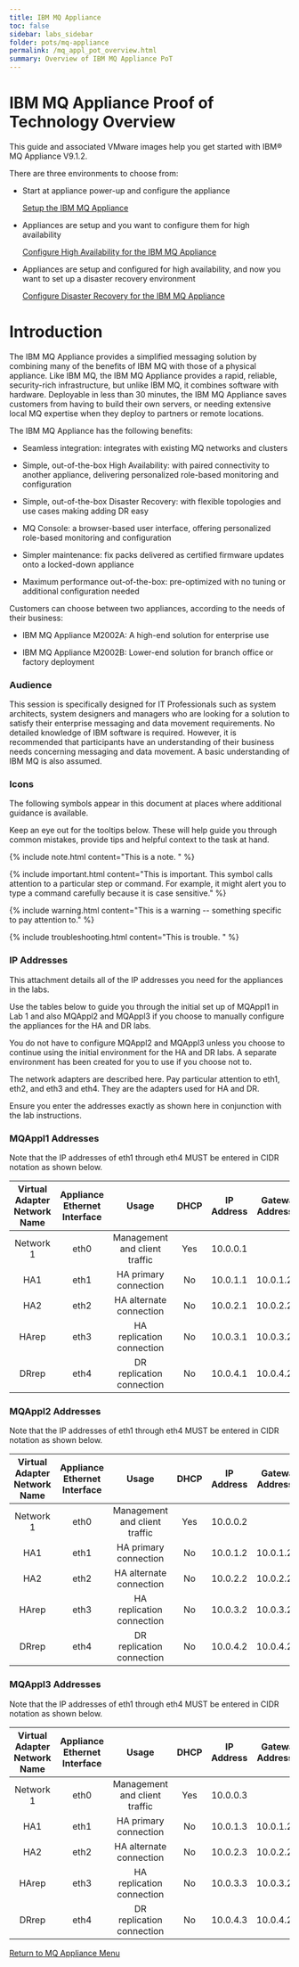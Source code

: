 ```yaml
---
title: IBM MQ Appliance
toc: false
sidebar: labs_sidebar
folder: pots/mq-appliance
permalink: /mq_appl_pot_overview.html
summary: Overview of IBM MQ Appliance PoT
---
```


# IBM MQ Appliance Proof of Technology Overview

This guide and associated VMware images help you get started with IBM® MQ Appliance V9.1.2.  

There are three environments to choose from: 

* Start at appliance power-up and configure the appliance 

	[Setup the IBM MQ Appliance](mq_appl_pot_lab1.html)

* Appliances are setup and you want to configure them for high availability 

	[Configure High Availability for the IBM MQ Appliance](mq_appl_pot_lab2.html)

* Appliances are setup and configured for high availability, and now you want to set up a disaster recovery environment 

	[Configure Disaster Recovery for the IBM MQ Appliance](mq_appl_pot_lab8.html)

# Introduction

The IBM MQ Appliance provides a simplified messaging solution by
combining many of the benefits of IBM MQ with those of a physical
appliance. Like IBM MQ, the IBM MQ Appliance provides a rapid, reliable,
security-rich infrastructure, but unlike IBM MQ, it combines software
with hardware. Deployable in less than 30 minutes, the IBM MQ Appliance
saves customers from having to build their own servers, or needing
extensive local MQ expertise when they deploy to partners or remote
locations.

The IBM MQ Appliance has the following benefits:

*  Seamless integration: integrates with existing MQ networks and
    clusters

*   Simple, out-of-the-box High Availability: with paired connectivity
    to another appliance, delivering personalized role-based monitoring
    and configuration

*   Simple, out-of-the-box Disaster Recovery: with flexible topologies
    and use cases making adding DR easy

*   MQ Console: a browser-based user interface, offering personalized
    role-based monitoring and configuration

*   Simpler maintenance: fix packs delivered as certified firmware
    updates onto a locked-down appliance

*   Maximum performance out-of-the-box: pre-optimized with no tuning or
    additional configuration needed

Customers can choose between two appliances, according to the needs of
their business:

*   IBM MQ Appliance M2002A: A high-end solution for enterprise use

*   IBM MQ Appliance M2002B: Lower-end solution for branch office or
    factory deployment

### Audience

This session is specifically designed for IT Professionals such as
system architects, system designers and managers who are looking for a
solution to satisfy their enterprise messaging and data movement
requirements. No detailed knowledge of IBM software is required.
However, it is recommended that participants have an understanding of
their business needs concerning messaging and data movement. A basic
understanding of IBM MQ is also assumed.

### Icons 

The following symbols appear in this document at places where additional
guidance is available.

  
  Keep an eye out for the tooltips below. These will help guide you through common mistakes, provide tips and helpful context to the task at hand. 

{% include note.html content="This is a note.
" %}

{% include important.html content="This is important. This symbol calls attention to a particular step or command. For example, it might alert you to type a command carefully because it is case sensitive." %}

{% include warning.html content="This is a warning -- something specific to pay attention to." %}

{% include troubleshooting.html content="This is trouble.
" %}

### IP Addresses

This attachment details all of the IP addresses you need for the
appliances in the labs.

Use the tables below to guide you through the initial set up of MQAppl1
in Lab 1 and also MQAppl2 and MQAppl3 if you choose to manually
configure the appliances for the HA and DR labs.

You do not have to configure MQAppl2 and MQAppl3 unless you choose to
continue using the initial environment for the HA and DR labs. A
separate environment has been created for you to use if you choose not
to.

The network adapters are described here. Pay particular attention to
eth1, eth2, and eth3 and eth4. They are the adapters used for HA and DR.

Ensure you enter the addresses exactly as shown here in conjunction with
the lab instructions.

### MQAppl1 Addresses

Note that the IP addresses of eth1 through eth4 MUST be entered in CIDR
notation as shown below. 

|Virtual Adapter Network Name | Appliance Ethernet Interface | Usage | DHCP | IP Address | Gateway Addresses |
|:---------------------------:|:----------------------------:|:-----:|:----:|:----------:|:-----------------:|
| Network 1 | eth0 | Management and client traffic | Yes | 10.0.0.1 | |
| HA1 | eth1 | HA primary connection | No | 10.0.1.1 | 10.0.1.254 |
| HA2 | eth2 | HA alternate connection | No | 10.0.2.1 | 10.0.2.254 |
| HArep | eth3 | HA replication connection | No | 10.0.3.1 | 10.0.3.254 |
| DRrep | eth4 | DR replication connection | No| 10.0.4.1 | 10.0.4.254 |

### MQAppl2 Addresses

Note that the IP addresses of eth1 through eth4 MUST be entered in CIDR
notation as shown below. 

|Virtual Adapter Network Name | Appliance Ethernet Interface | Usage | DHCP | IP Address | Gateway Addresses |
|:---------------------------:|:----------------------------:|:-----:|:----:|:----------:|:-----------------:|
| Network 1 | eth0 | Management and client traffic | Yes | 10.0.0.2 |  |
| HA1 | eth1 | HA primary connection | No | 10.0.1.2 | 10.0.1.254 |
| HA2 | eth2 | HA alternate connection | No | 10.0.2.2 | 10.0.2.254 |
| HArep | eth3 | HA replication connection | No | 10.0.3.2 | 10.0.3.254 |
| DRrep | eth4 | DR replication connection | No| 10.0.4.2 | 10.0.4.254 |

### MQAppl3 Addresses

Note that the IP addresses of eth1 through eth4 MUST be entered in CIDR
notation as shown below. 

|Virtual Adapter Network Name | Appliance Ethernet Interface | Usage | DHCP | IP Address | Gateway Addresses |
|:---------------------------:|:----------------------------:|:-----:|:----:|:----------:|:-----------------:|
| Network 1 | eth0 | Management and client traffic | Yes | 10.0.0.3 | |
| HA1 | eth1 | HA primary connection | No | 10.0.1.3 | 10.0.1.254 |
| HA2 | eth2 | HA alternate connection | No | 10.0.2.3 | 10.0.2.254 |
| HArep | eth3 | HA replication connection | No | 10.0.3.3 | 10.0.3.254 |
| DRrep | eth4 | DR replication connection | No| 10.0.4.3 | 10.0.4.254 |

[Return to MQ Appliance Menu](mq_appl_pot_overview.html)

  


